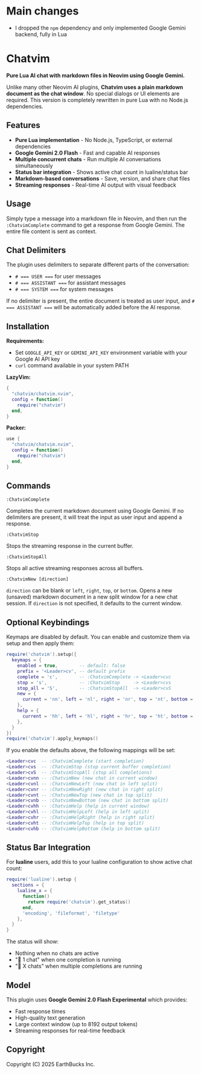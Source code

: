 # Main changes

- I dropped the `npm` dependency and only implemented Google Gemini backend, fully in Lua

# Chatvim

**Pure Lua AI chat with markdown files in Neovim using Google Gemini.**

Unlike many other Neovim AI plugins, **Chatvim uses a plain markdown document as
the chat window**. No special dialogs or UI elements are required. This version
is completely rewritten in pure Lua with no Node.js dependencies.

## Features

- **Pure Lua implementation** - No Node.js, TypeScript, or external dependencies
- **Google Gemini 2.0 Flash** - Fast and capable AI responses
- **Multiple concurrent chats** - Run multiple AI conversations simultaneously
- **Status bar integration** - Shows active chat count in lualine/status bar
- **Markdown-based conversations** - Save, version, and share chat files
- **Streaming responses** - Real-time AI output with visual feedback

## Usage

Simply type a message into a markdown file in Neovim, and then run the `:ChatvimComplete`
command to get a response from Google Gemini. The entire file content is sent as context.

## Chat Delimiters

The plugin uses delimiters to separate different parts of the conversation:

- `# === USER ===` for user messages
- `# === ASSISTANT ===` for assistant messages  
- `# === SYSTEM ===` for system messages

If no delimiter is present, the entire document is treated as user input, and
`# === ASSISTANT ===` will be automatically added before the AI response.

## Installation

**Requirements:**
- Set `GOOGLE_API_KEY` or `GEMINI_API_KEY` environment variable with your Google AI API key
- `curl` command available in your system PATH

**LazyVim:**

```lua
{
  "chatvim/chatvim.nvim",
  config = function()
    require("chatvim")
  end,
}
```

**Packer:**

```lua
use {
  "chatvim/chatvim.nvim",
  config = function()
    require("chatvim")
  end,
}
```

## Commands

```vim
:ChatvimComplete
```

Completes the current markdown document using Google Gemini. If no delimiters are
present, it will treat the input as user input and append a response.

```vim
:ChatvimStop
```

Stops the streaming response in the current buffer.

```vim
:ChatvimStopAll
```

Stops all active streaming responses across all buffers.

```vim
:ChatvimNew [direction]
```

`direction` can be blank or `left`, `right`, `top`, or `bottom`. Opens a new
(unsaved) markdown document in a new split window for a new chat session. If
`direction` is not specified, it defaults to the current window.

## Optional Keybindings

Keymaps are disabled by default. You can enable and customize them via setup and then apply them:

```lua
require('chatvim').setup({
  keymaps = {
    enabled = true,        -- default: false
    prefix = '<Leader>cv', -- default prefix
    complete = 'c',        -- :ChatvimComplete -> <Leader>cvc
    stop = 's',            -- :ChatvimStop     -> <Leader>cvs
    stop_all = 'S',        -- :ChatvimStopAll  -> <Leader>cvS
    new = {
      current = 'nn', left = 'nl', right = 'nr', top = 'nt', bottom = 'nb',
    },
    help = {
      current = 'hh', left = 'hl', right = 'hr', top = 'ht', bottom = 'hb',
    },
  }
})
require('chatvim').apply_keymaps()
```

If you enable the defaults above, the following mappings will be set:

```lua
<Leader>cvc  -- :ChatvimComplete (start completion)
<Leader>cvs  -- :ChatvimStop (stop current buffer completion)
<Leader>cvS  -- :ChatvimStopAll (stop all completions)
<Leader>cvnn -- :ChatvimNew (new chat in current window)
<Leader>cvnl -- :ChatvimNewLeft (new chat in left split)
<Leader>cvnr -- :ChatvimNewRight (new chat in right split)
<Leader>cvnt -- :ChatvimNewTop (new chat in top split)
<Leader>cvnb -- :ChatvimNewBottom (new chat in bottom split)
<Leader>cvhh -- :ChatvimHelp (help in current window)
<Leader>cvhl -- :ChatvimHelpLeft (help in left split)
<Leader>cvhr -- :ChatvimHelpRight (help in right split)
<Leader>cvht -- :ChatvimHelpTop (help in top split)
<Leader>cvhb -- :ChatvimHelpBottom (help in bottom split)
```

## Status Bar Integration

For **lualine** users, add this to your lualine configuration to show active chat count:

```lua
require('lualine').setup {
  sections = {
    lualine_x = {
      function()
        return require('chatvim').get_status()
      end,
      'encoding', 'fileformat', 'filetype'
    },
  }
}
```

The status will show:
- Nothing when no chats are active
- "🤖 1 chat" when one completion is running
- "🤖 X chats" when multiple completions are running

## Model

This plugin uses **Google Gemini 2.0 Flash Experimental** which provides:
- Fast response times
- High-quality text generation
- Large context window (up to 8192 output tokens)
- Streaming responses for real-time feedback

## Copyright

Copyright (C) 2025 EarthBucks Inc.
